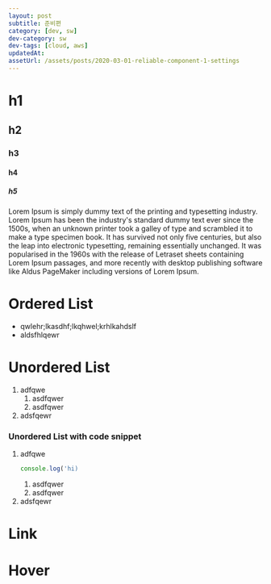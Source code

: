 ```yaml
---
layout: post
subtitle: 준비편
category: [dev, sw]
dev-category: sw
dev-tags: [cloud, aws]
updatedAt:
assetUrl: /assets/posts/2020-03-01-reliable-component-1-settings
---
```


# h1

## h2

### h3

#### h4

##### h5

Lorem Ipsum is simply dummy text of the printing and typesetting industry. Lorem Ipsum has been the industry's standard dummy text ever since the 1500s, when an unknown printer took a galley of type and scrambled it to make a type specimen book. It has survived not only five centuries, but also the leap into electronic typesetting, remaining essentially unchanged. It was popularised in the 1960s with the release of Letraset sheets containing Lorem Ipsum passages, and more recently with desktop publishing software like Aldus PageMaker including versions of Lorem Ipsum.

# Ordered List

- qwlehr;lkasdhf;lkqhwel;krhlkahdslf
- aldsfhlqewr

# Unordered List

1. adfqwe
   1. asdfqwer
   2. asdfqwer
2. adsfqewr

### Unordered List with code snippet

1. adfqwe
   ```js
   console.log('hi)
   ```
   1. asdfqwer
   2. asdfqwer
2. adsfqewr

# Link

# Hover
